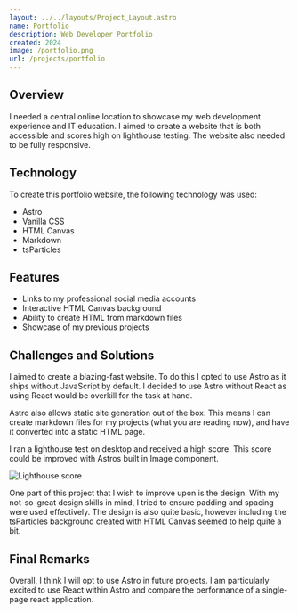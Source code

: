 ```yaml
---
layout: ../../layouts/Project_Layout.astro
name: Portfolio
description: Web Developer Portfolio
created: 2024
image: /portfolio.png
url: /projects/portfolio
---
```

## Overview
I needed a central online location to showcase my web development experience and IT education. I aimed to create a website that is both accessible and scores high on lighthouse testing. The website also needed to be fully responsive.

## Technology
To create this portfolio website, the following technology was used:
-	Astro
-	Vanilla CSS
-	HTML Canvas
-	Markdown
-   tsParticles

## Features
-	Links to my professional social media accounts
-	Interactive HTML Canvas background
-	Ability to create HTML from markdown files
-	Showcase of my previous projects

## Challenges and Solutions
I aimed to create a blazing-fast website. To do this I opted to use Astro as it ships without JavaScript by default. I decided to use Astro without React as using React would be overkill for the task at hand. 

Astro also allows static site generation out of the box. This means I can create markdown files for my projects (what you are reading now), and have it converted into a static HTML page. 

I ran a lighthouse test on desktop and received a high score. This score could be improved with Astros built in Image component.


![Lighthouse score](/portfolio2.PNG)

One part of this project that I wish to improve upon is the design. With my not-so-great design skills in mind, I tried to ensure padding and spacing were used effectively. The design is also quite basic, however including the tsParticles background created with HTML Canvas seemed to help quite a bit.

## Final Remarks
Overall, I think I will opt to use Astro in future projects. I am particularly excited to use React within Astro and compare the performance of a single-page react application. 
